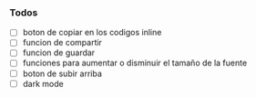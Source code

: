 ### Todos
- [ ] boton de copiar en los codigos inline
- [ ] funcion de compartir
- [ ] funcion de guardar
- [ ] funciones para aumentar o disminuir el tamaño de la fuente
- [ ] boton de subir arriba
- [ ] dark mode
